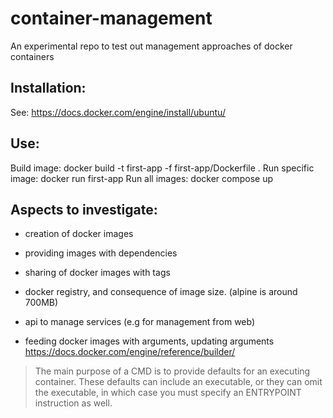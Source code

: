 # container-management
An experimental repo to test out management approaches of docker containers 

## Installation:
See: https://docs.docker.com/engine/install/ubuntu/

## Use:

Build image: docker build -t first-app -f first-app/Dockerfile .
Run specific image: docker run first-app
Run all images: docker compose up

## Aspects to investigate:

- creation of docker images
- providing images with dependencies
- sharing of docker images with tags
- docker registry, and consequence of image size. (alpine is around 700MB)
- api to manage services (e.g for management from web)


- feeding docker images with arguments, updating arguments
https://docs.docker.com/engine/reference/builder/
> The main purpose of a CMD is to provide defaults for an executing container. These defaults can include an executable, or they can omit the executable, in which case you must specify an ENTRYPOINT instruction as well.